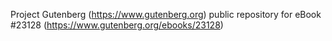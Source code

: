 Project Gutenberg (https://www.gutenberg.org) public repository for eBook #23128 (https://www.gutenberg.org/ebooks/23128)
